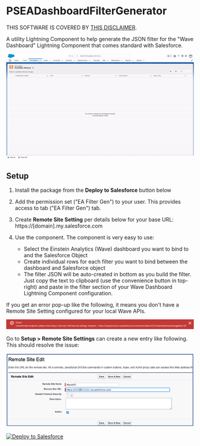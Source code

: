 # PSEADashboardFilterGenerator
THIS SOFTWARE IS COVERED BY [THIS DISCLAIMER](https://raw.githubusercontent.com/thedges/Disclaimer/master/disclaimer.txt).

A utility Lightning Component to help generate the JSON filter for the "Wave Dashboard" Lightning Component that comes standard with Salesforce.

![alt text](https://github.com/thedges/PSEADashboardFilterGenerator/blob/master/PSEADashboardFilterGenerator.gif "Sample Image")

## Setup
  1. Install the package from the <b>Deploy to Salesforce</b> button below
  2. Add the permission set ("EA Filter Gen") to your user. This provides access to tab ("EA Filter Gen") tab.
  3. Create <b>Remote Site Setting</b> per details below for your base URL: https://[domain].my.salesforce.com
  4. Use the component. The component is very easy to use:

     * Select the Einstein Analytics (Wave) dashboard you want to bind to and the Salesforce Object
     * Create individual rows for each filter you want to bind between the dashboard and Salesforce object
     * The filter JSON will be auto-created in bottom as you build the filter. Just copy the text to clipboard (use the convenience button in top-right) and paste in the filter section of your Wave Dashboard Lightning Component configuration.

If you get an error pop-up like the following, it means you don't have a Remote Site Setting configured for your local Wave APIs.

![alt text](https://github.com/thedges/PSEADashboardFilterGenerator/blob/master/unauthorized-endpoint.png "Sample Image")

Go to <b>Setup > Remote Site Settings</b> can create a new entry like following. This should resolve the issue:

![alt text](https://github.com/thedges/PSEADashboardFilterGenerator/blob/master/remote-site.png "Sample Image")

<a href="https://githubsfdeploy.herokuapp.com">
  <img alt="Deploy to Salesforce"
       src="https://raw.githubusercontent.com/afawcett/githubsfdeploy/master/deploy.png">
</a>
